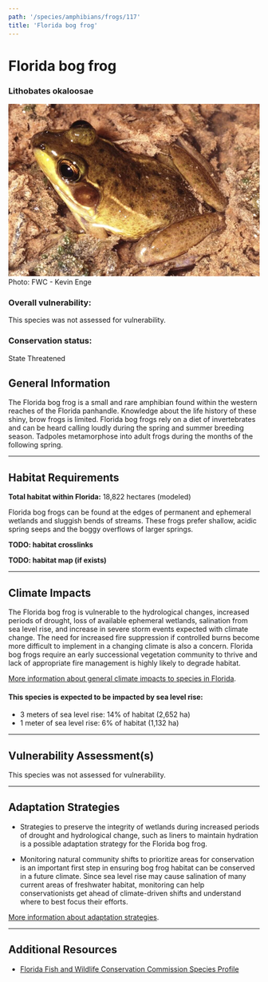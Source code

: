```yaml
---
path: '/species/amphibians/frogs/117'
title: 'Florida bog frog'
---
```


# Florida bog frog

### Lithobates okaloosae

<div id="TopSection">

<div class="header-photo"><img src="117.jpg" alt="Photo for Florida bog frog"/>
<figcaption>Photo: FWC - Kevin Enge</figcaption></div>

<div>

### Overall vulnerability:

This species was not assessed for vulnerability.

### Conservation status:

State Threatened

</div>
</div>

## General Information

The Florida bog frog is a small and rare amphibian found within the western reaches of the Florida panhandle.  Knowledge about the life history of these shiny, brow frogs is limited.  Florida bog frogs rely on a diet of invertebrates and can be heard calling loudly during the spring and summer breeding season.  Tadpoles metamorphose into adult frogs during the months of the following spring.

<hr />

## Habitat Requirements

**Total habitat within Florida:** 18,822 hectares (modeled)

Florida bog frogs can be found at the edges of permanent and ephemeral wetlands and sluggish bends of streams.  These frogs prefer shallow, acidic spring seeps and the boggy overflows of larger springs.

**TODO: habitat crosslinks**

**TODO: habitat map (if exists)**

<hr />

## Climate Impacts

The Florida bog frog is vulnerable to the hydrological changes, increased periods of drought, loss of available ephemeral wetlands, salination from sea level rise, and increase in severe storm events expected with climate change.  The need for increased fire suppression if controlled burns become more difficult to implement in a changing climate is also a concern.  Florida bog frogs require an early successional vegetation community to thrive and lack of appropriate fire management is highly likely to degrade habitat.

[More information about general climate impacts to species in Florida](/impacts/species).


#### This species is expected to be impacted by sea level rise:

- 3 meters of sea level rise: 14% of habitat (2,652 ha)
- 1 meter of sea level rise: 6% of habitat (1,132 ha)
    

<hr />

## Vulnerability Assessment(s)

This species was not assessed for vulnerability.

<hr />

## Adaptation Strategies

- Strategies to preserve the integrity of wetlands during increased periods of drought and hydrological change, such as liners to maintain hydration is a possible adaptation strategy for the Florida bog frog.

- Monitoring natural community shifts to prioritize areas for conservation is an important first step in ensuring bog frog habitat can be conserved in a future climate.  Since sea level rise may cause salination of many current areas of freshwater habitat, monitoring can help conservationists get ahead of climate-driven shifts and understand where to best focus their efforts.

[More information about adaptation strategies](/strategies).

<hr />


## Additional Resources

- [Florida Fish and Wildlife Conservation Commission Species Profile](https://myfwc.com/wildlifehabitats/profiles/amphibians/florida-bog-frog/)
